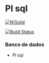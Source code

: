 # Pl sql

[![N|Solid](https://www.oracle.com/a/ocom/img/pl-sql.svg)](https://nodesource.com/products/nsolid)

[![Build Status](https://travis-ci.org/joemccann/dillinger.svg?branch=master)](https://travis-ci.org/joemccann/dillinger)



  
### Banco de dados 
- Pl sql
